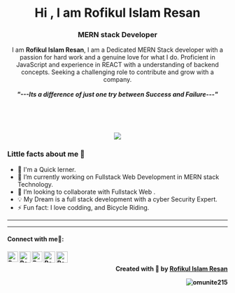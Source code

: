 <h1 align="center">Hi , I am  Rofikul Islam Resan</h1><h3 align="center">MERN stack Developer</h3>

<p align="center">
    I am <b>Rofikul Islam Resan</b>, I am a Dedicated MERN Stack developer with a passion for hard work and a genuine love for what I do. Proficient in JavaScript and experience in REACT with a understanding of backend concepts. Seeking a challenging role to contribute and grow with a company.
  <br>
  <br>
  <b><i>"---Its a difference of just one try between Success and Failure---"</i></b>
</p>

<br>
<br>
<br>
<p  align="center">
<img src="https://i.ibb.co/4gC2281/1-238-Medium.png">
</p>
<h3>Little facts about me 🧑</h3>

- 🧞 I'm a Quick lerner.
- 🔭 I’m currently working on Fullstack Web Development in MERN stack Technology.
- 👯 I’m looking to collaborate with Fullstack Web .
- 💡 My Dream is a full stack development with a cyber Security Expert.
- ⚡ Fun fact: I love codding, and Bicycle Riding.
  <br>

---

---

<h4> Connect with me🤝: <h4>
  </hr>
  <a href="https://www.linkedin.com/in/rofikul-islam-resan-74555a278/">
   <img align="left" alt=" Rofikul Islam Resan | Linkedin" width="24px" src="https://www.vectorlogo.zone/logos/linkedin/linkedin-icon.svg" />
  </a>
  <a href="mailto:resan6231@gmail.com">
    <img align="left" alt="Rofikul Islam Resan | Gmail" width="26px" src="https://www.vectorlogo.zone/logos/gmail/gmail-icon.svg" />
  </a>
  <a href="https://www.facebook.com/resan.rafin">
    <img align="left" alt="Rofikul Islam Resan | facebook" width="24px" src="https://www.vectorlogo.zone/logos/facebook/facebook-official.svg" />
  </a>
   <a href="https://github.com/rofikul-resan">
    <img align="left" alt="Rofikul Islam Resan | Github" width="26px" src="https://www.vectorlogo.zone/logos/github/github-tile.svg" />
  </a>
  <a href="https://rofikul-resan.web.app/">
    <img align="left" alt="Rofikul Islam Resan | Portfolio" width="26px" src="https://www.svgrepo.com/show/474386/internet.svg" />
  </a>
  <br>
  
<p align="right" > Created with 🧡 by <a href="https://github.com/rofikul-resan">Rofikul Islam Resan</a></p>
<p align="right" > <img src="https://komarev.com/ghpvc/?username=omunite215&label=Profile%20views&color=0e75b6&style=flat" alt="omunite215" /> </p>
